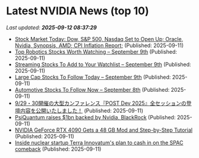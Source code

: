 # Latest NVIDIA News (top 10)
_Last updated: **2025-09-12 08:37:29**_

- [Stock Market Today: Dow, S&P 500, Nasdaq Set to Open Up; Oracle, Nvidia, Synopsis, AMD; CPI Inflation Report;](https://biztoc.com/x/faeb65d043297d63) (Published: 2025-09-11)
- [Top Robotics Stocks Worth Watching – September 9th](https://www.etfdailynews.com/2025/09/11/top-robotics-stocks-worth-watching-september-9th/) (Published: 2025-09-11)
- [Streaming Stocks To Add to Your Watchlist – September 9th](https://www.etfdailynews.com/2025/09/11/streaming-stocks-to-add-to-your-watchlist-september-9th/) (Published: 2025-09-11)
- [Large Cap Stocks To Follow Today – September 9th](https://www.etfdailynews.com/2025/09/11/large-cap-stocks-to-follow-today-september-9th/) (Published: 2025-09-11)
- [Automotive Stocks To Follow Now – September 8th](https://www.etfdailynews.com/2025/09/11/automotive-stocks-to-follow-now-september-8th/) (Published: 2025-09-11)
- [9/29・30開催の大型カンファレンス『POST Dev 2025』全セッションの登壇内容を公開いたしました！](https://prtimes.jp/main/html/rd/p/000000127.000010537.html) (Published: 2025-09-11)
- [PsiQuantum raises $1bn backed by Nvidia, BlackRock](https://biztoc.com/x/224e33848fdea480) (Published: 2025-09-11)
- [NVIDIA GeForce RTX 4090 Gets a 48 GB Mod and Step-by-Step Tutorial](https://www.madshrimps.be/news/nvidia-geforce-rtx-4090-gets-a-48-gb-mod-and-step-by-step-tutorial/) (Published: 2025-09-11)
- [Inside nuclear startup Terra Innovatum's plan to cash in on the SPAC comeback](https://www.businessinsider.com/terra-innovatum-nuclear-spac-boom-2025-9) (Published: 2025-09-11)
